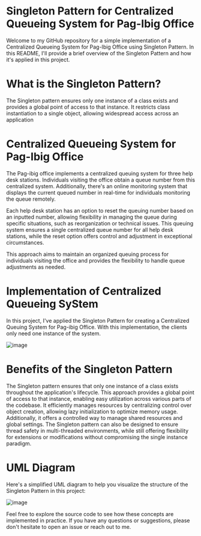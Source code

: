 # Singleton Pattern for Centralized Queueing System for Pag-Ibig Office
Welcome to my GitHub repository for a simple implementation of a Centralized Queueing System for Pag-Ibig Office using Singleton Pattern. In this README, I'll provide a brief overview of the Singleton Pattern and how it's applied in this project.

# What is the Singleton Pattern?

The Singleton pattern ensures only one instance of a class exists and provides a global point of access to that instance. It restricts class instantiation to a single object, allowing widespread access across an application

# Centralized Queueing System for Pag-Ibig Office

The Pag-ibig office implements a centralized queuing system for three help desk stations. Individuals visiting the office obtain a queue number from this centralized system. Additionally, there's an online monitoring system that displays the current queued number in real-time for individuals monitoring the queue remotely.

Each help desk station has an option to reset the queuing number based on an inputted number, allowing flexibility in managing the queue during specific situations, such as reorganization or technical issues. This queuing system ensures a single centralized queue number for all help desk stations, while the reset option offers control and adjustment in exceptional circumstances.

This approach aims to maintain an organized queuing process for individuals visiting the office and provides the flexibility to handle queue adjustments as needed.

# Implementation of Centralized Queueing SyStem
In this project, I've applied the Singleton Pattern for creating a Centralized Queuing System for Pag-ibig Office. With this implementation, the clients only need one instance of the system.

![image](https://github.com/davidkingroderos/design-patterns/assets/75028710/d376cfae-cbcf-482c-b2ea-0c67a1a163f5)

# Benefits of the Singleton Pattern

The Singleton pattern ensures that only one instance of a class exists throughout the application's lifecycle. This approach provides a global point of access to that instance, enabling easy utilization across various parts of the codebase. It efficiently manages resources by centralizing control over object creation, allowing lazy initialization to optimize memory usage. Additionally, it offers a controlled way to manage shared resources and global settings. The Singleton pattern can also be designed to ensure thread safety in multi-threaded environments, while still offering flexibility for extensions or modifications without compromising the single instance paradigm.

# UML Diagram
Here's a simplified UML diagram to help you visualize the structure of the Singleton Pattern in this project:

![image](https://github.com/davidkingroderos/design-patterns/assets/75028710/b1be400c-cfcf-4b1a-bdf1-57108fd69800)

Feel free to explore the source code to see how these concepts are implemented in practice. If you have any questions or suggestions, please don't hesitate to open an issue or reach out to me.

